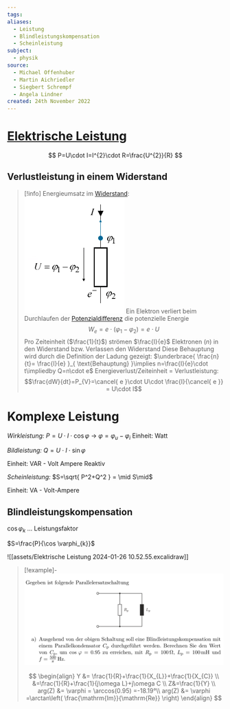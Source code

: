 ```yaml
---
tags: 
aliases:
  - Leistung
  - Blindleistungskompensation
  - Scheinleistung
subject:
  - physik
source:
  - Michael Offenhuber
  - Martin Aichriedler
  - Siegbert Schrempf
  - Angela Lindner
created: 24th November 2022
---
```


# [Elektrische Leistung](https://de.wikipedia.org/wiki/Elektrische_Leistung)

$$
P=U\cdot I=I^{2}\cdot R=\frac{U^{2}}{R}
$$

## Verlustleistung in einem Widerstand

> [!info] Energieumsatz im [Widerstand](../Elektrotechnik/Widerstand.md):
> ![InlineR|333](assets/EnergieumsatzWiderstand.png) Ein Elektron verliert beim Durchlaufen der [Potenzialdifferenz](../Elektrotechnik/elektrische%20Spannung.md) die potenzielle Energie
> $$W_{e}=e\cdot(\varphi_{1}-\varphi_{2}) = e\cdot U$$
> Pro Zeiteinheit ($\frac{1}{t}$) strömen $\frac{I}{e}$ Elektronen ($n$) in den Widerstand bzw. Verlassen den Widerstand
> Diese Behauptung wird durch die Definition der Ladung gezeigt: $\underbrace{ \frac{n}{t}= \frac{I}{e} }_{ \text{Behauptung} }\implies n=\frac{I}{e}\cdot t\impliedby Q=n\cdot e$
> Energieverlust/Zeiteinheit = Verlustleistung:
> $$\frac{dW}{dt}=P_{V}=\cancel{ e }\cdot U\cdot \frac{I}{\cancel{ e }} = U\cdot I$$

# Komplexe Leistung

*Wirkleistung:* $P=U \cdot I \cdot \cos \varphi$ -> $\varphi = \varphi_{u} - \varphi_{i}$ 
Einheit: Watt

*Bildleistung:* $Q=U\cdot I\cdot \sin \varphi$

Einheit: VAR - Volt Ampere Reaktiv

*Scheinleistung:* $S=\sqrt{ P^2+Q^2 } = \mid S\mid$

Einheit: VA - Volt-Ampere

## Blindleistungskompensation

$\cos \varphi_{k}$ … Leistungsfaktor

$S=\frac{P}{\cos \varphi_{k}}$


![[assets/Elektrische Leistung 2024-01-26 10.52.55.excalidraw]]

> [!example]- 
![450](assets/Pasted%20image%2020240126111442.png)
>
> $$
> \begin{align}
> Y &= \frac{1}{R}+\frac{1}{X_{L}}+\frac{1}{X_{C}} \\
> &=\frac{1}{R}+\frac{1}{j\omega L}+j\omega C \\
> Z&=\frac{1}{Y} \\
> arg(Z) &= \varphi = \arccos(0.95) =-18.19°\\
> arg(Z) &= \varphi =\arctan\left( \frac{\mathrm{Im}}{\mathrm{Re}} \right)
> \end{align}
> $$